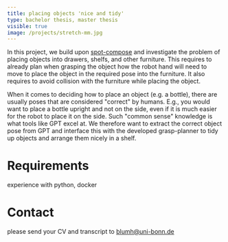 ```yaml
---
title: placing objects 'nice and tidy'
type: bachelor thesis, master thesis
visible: true
image: /projects/stretch-mm.jpg
---
```

In this project, we build upon [spot-compose](https://spot-compose.github.io/) and investigate the problem of placing objects into drawers, shelfs, and other furniture. This requires to already plan when grasping the object how the robot hand will need to move to place the object in the required pose into the furniture. It also requires to avoid collision with the furniture while placing the object.

When it comes to deciding how to place an object (e.g. a bottle), there are usually poses that are considered "correct" by humans. E.g., you would want to place a bottle upright and not on the side, even if it is much easier for the robot to place it on the side. Such "common sense" knowledge is what tools like GPT excel at. We therefore want to extract the correct object pose from GPT and interface this with the developed grasp-planner to tidy up objects and arrange them nicely in a shelf.

# Requirements

<p style="text-align: start">experience with python, docker</p>

# Contact

<p style="text-align: start">please send your CV and transcript to <a href="mailto:blumh@uni-bonn.de">blumh@uni-bonn.de</a></p>